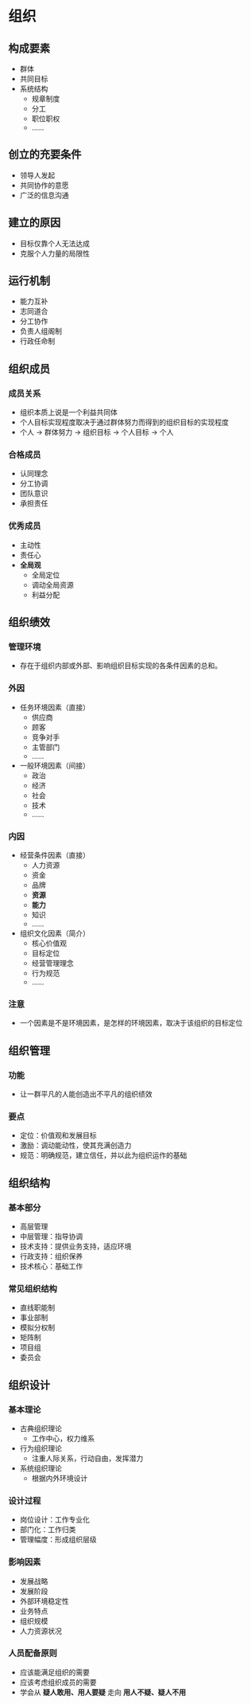# 组织

## 构成要素

- 群体
- 共同目标
- 系统结构
     - 规章制度
     - 分工
     - 职位职权
     - ……

## 创立的充要条件

- 领导人发起
- 共同协作的意愿
- 广泛的信息沟通

## 建立的原因

- 目标仅靠个人无法达成
- 克服个人力量的局限性

## 运行机制

- 能力互补
- 志同道合
- 分工协作
- 负责人组阁制
- 行政任命制

## 组织成员

### 成员关系

- 组织本质上说是一个利益共同体
- 个人目标实现程度取决于通过群体努力而得到的组织目标的实现程度
- 个人 -> 群体努力 -> 组织目标 -> 个人目标 -> 个人

###   合格成员

- 认同理念
- 分工协调
- 团队意识
- 承担责任

### 优秀成员

- 主动性
- 责任心
- **全局观**
  - 全局定位
  - 调动全局资源
  - 利益分配

## 组织绩效

### 管理环境

- 存在于组织内部或外部、影响组织目标实现的各条件因素的总和。

### 外因

- 任务环境因素（直接）
  - 供应商
  - 顾客
  - 竞争对手
  - 主管部门
  - ……
- 一般环境因素（间接）
  - 政治
  - 经济
  - 社会
  - 技术
  - ……

### 内因

- 经营条件因素（直接）
  - 人力资源
  - 资金
  - 品牌
  - **资源**
  - **能力**
  - 知识
  - ……
- 组织文化因素（简介）
  - 核心价值观
  - 目标定位
  - 经营管理理念
  - 行为规范
  - ……

### 注意

- 一个因素是不是环境因素，是怎样的环境因素，取决于该组织的目标定位

## 组织管理

### 功能

- 让一群平凡的人能创造出不平凡的组织绩效

### 要点

- 定位：价值观和发展目标
- 激励：调动能动性，使其充满创造力
- 规范：明确规范，建立信任，并以此为组织运作的基础

## 组织结构

### 基本部分

- 高层管理
- 中层管理：指导协调
- 技术支持：提供业务支持，适应环境
- 行政支持：组织保养
- 技术核心：基础工作

### 常见组织结构

- 直线职能制
- 事业部制
- 模拟分权制
- 矩阵制
- 项目组
- 委员会

## 组织设计

### 基本理论

- 古典组织理论
  - 工作中心，权力维系
- 行为组织理论
  - 注重人际关系，行动自由，发挥潜力
- 系统组织理论
  - 根据内外环境设计

### 设计过程

- 岗位设计：工作专业化
- 部门化：工作归类
- 管理幅度：形成组织层级

### 影响因素

- 发展战略
- 发展阶段
- 外部环境稳定性
- 业务特点
- 组织规模
- 人力资源状况

### 人员配备原则

- 应该能满足组织的需要
- 应该考虑组织成员的需要
- 学会从 **疑人敢用、用人要疑** 走向 **用人不疑、疑人不用**